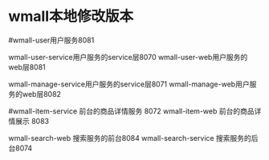 # wmall本地修改版本

#wmall-user用户服务8081

wmall-user-service用户服务的service层8070
wmall-user-web用户服务的web层8081


wmall-manage-service用户服务的service层8071
wmall-manage-web用户服务的web层8082

#wmall-item-service 前台的商品详情服务 8072
wmall-item-web 前台的商品详情展示 8083

wmall-search-web 搜索服务的前台8084
wmall-search-service 搜索服务的后台8074
